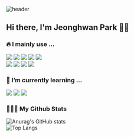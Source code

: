 ![header](https://capsule-render.vercel.app/api?type=venom&color=auto&height=300&section=header&text=steadfastree&fontSize=90)

## Hi there, I'm Jeonghwan Park 🙋🏻


<div align="left">

  ### 🔥 I mainly use ...
  <img src="https://img.shields.io/badge/javascript-F7DF1E?style=for-the-badge&logo=javascript&logoColor=black">
  <img src="https://img.shields.io/badge/typescript-3178C6?style=for-the-badge&logo=typescript&logoColor=white">
  <img src="https://img.shields.io/badge/nest.js-E0234E?style=for-the-badge&logo=nestjs&logoColor=white">
  <img src="https://img.shields.io/badge/mariaDB-003545?style=for-the-badge&logo=mariaDB&logoColor=white"> 
  <img src="https://img.shields.io/badge/ec2-FF9900?style=for-the-badge&logo=amazonec2&logoColor=white">
  <br />
  <img src="https://img.shields.io/badge/postgreSQL-4169E1?style=for-the-badge&logo=postgreSQL&logoColor=white">
  <img src="https://img.shields.io/badge/docker-2496ED?style=for-the-badge&logo=docker&logoColor=white">
  <img src="https://img.shields.io/badge/nginx-009639?style=for-the-badge&logo=nginx&logoColor=white">
  <img src="https://img.shields.io/badge/rabbitMQ-FF6600?style=for-the-badge&logo=rabbitMQ&logoColor=white">


  
  ### 🌱 I’m currently learning ...
  <img src="https://img.shields.io/badge/react-61DAFB?style=for-the-badge&logo=react&logoColor=white">
  <img src="https://img.shields.io/badge/next.js-000000?style=for-the-badge&logo=next.js&logoColor=white">
  <img src="https://img.shields.io/badge/spring boot-6DB33F?style=for-the-badge&logo=springboot&logoColor=white">
  


  
  ###  🧑🏻‍💻 My Github Stats 
  
  
  ![Anurag's GitHub stats](https://github-readme-stats.vercel.app/api?username=steadfastree&show_icons=true&theme=radical)
  <br/>
  ![Top Langs](https://github-readme-stats.vercel.app/api/top-langs/?username=steadfastree&layout=donut&theme=radical)

  <!--###  🔥 My BOJ Stats

  
  [![Solved.ac 프로필](http://mazassumnida.wtf/api/generate_badge?boj=pjhisgod)](https://solved.ac/pjhisgod)

  
</div>


<!--
**steadfastree/steadfastree** is a ✨ _special_ ✨ repository because its `README.md` (this file) appears on your GitHub profile.

Here are some ideas to get you started:

- 🔭 I’m currently working on ...
- 🌱 I’m currently learning ...
- 👯 I’m looking to collaborate on ...
- 🤔 I’m looking for help with ...
- 💬 Ask me about ...
- 📫 How to reach me: ...
- 😄 Pronouns: ...
- ⚡ Fun fact: ...
[![Hits](https://hits.seeyoufarm.com/api/count/incr/badge.svg?url=https%3A%2F%2Fgithub.com%2Fsteadfastree&count_bg=%23131312&title_bg=%23FF0000&icon=&icon_color=%23E7E7E7&title=hits&edge_flat=false)](https://hits.seeyoufarm.com)
[![Anurag's GitHub stats](https://github-readme-stats.vercel.app/api?username=steadfastree)](https://github.com/steadfastree/github-readme-stats)

  <img src="https://img.shields.io/badge/node.js-339933?style=for-the-badge&logo=Node.js&logoColor=white">
  <img src="https://img.shields.io/badge/express-000000?style=for-the-badge&logo=express&logoColor=white">

  <img src="https://img.shields.io/badge/github-181717?style=for-the-badge&logo=github&logoColor=white">
  <img src="https://img.shields.io/badge/git-F05032?style=for-the-badge&logo=git&logoColor=white">
  
  <img src="https://img.shields.io/badge/mysql-4479A1?style=for-the-badge&logo=mysql&logoColor=white"> 

  <img src="https://img.shields.io/badge/amazonaws-232F3E?style=for-the-badge&logo=amazonaws&logoColor=white"> 
-->
